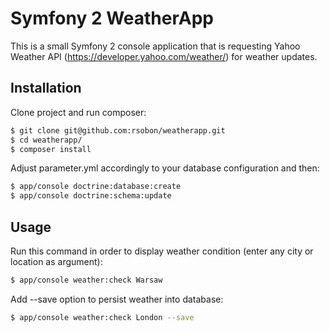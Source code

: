 Symfony 2 WeatherApp
=========

This is a small Symfony 2 console application that is requesting Yahoo Weather API (https://developer.yahoo.com/weather/) for weather updates.

Installation
------------

Clone project and run composer:
```bash
$ git clone git@github.com:rsobon/weatherapp.git
$ cd weatherapp/
$ composer install
```

Adjust parameter.yml accordingly to your database configuration and then:
```bash
$ app/console doctrine:database:create
$ app/console doctrine:schema:update
```

Usage
------------

Run this command in order to display weather condition (enter any city or location as argument):
```bash
$ app/console weather:check Warsaw
```

Add --save option to persist weather into database:
```bash
$ app/console weather:check London --save
```